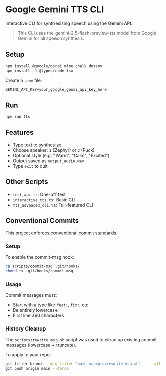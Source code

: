# Google Gemini TTS CLI

Interactive CLI for synthesizing speech using the Gemini API.

> This CLI uses the gemini-2.5-flash-preview-tts model from Google Gemini for all speech synthesis.

## Setup

```sh
npm install @google/genai mime chalk dotenv
npm install -D @types/node tsx
````

Create a `.env` file:

```env
GEMINI_API_KEY=your_google_genai_api_key_here
```

## Run

```sh
npm run tts
```

## Features

* Type text to synthesize
* Choose speaker: `1` (Zephyr) or `2` (Puck)
* Optional style (e.g. "Warm", "Calm", "Excited")
* Output saved as `output_audio.wav`
* Type `exit` to quit

## Other Scripts

* `test_api.ts`: One-off test
* `interactive_tts.ts`: Basic CLI
* `tts_advanced_cli.ts`: Full-featured CLI

## Conventional Commits

This project enforces conventional commit standards.

### Setup

To enable the commit-msg hook:

```sh
cp scripts/commit-msg .git/hooks/
chmod +x .git/hooks/commit-msg
```

### Usage

Commit messages must:
- Start with a type like `feat:`, `fix:`, etc.
- Be entirely lowercase
- First line ≤60 characters

### History Cleanup

The `scripts/rewrite_msg.sh` script was used to clean up existing commit messages (lowercase + truncate).

To apply to your repo:

```sh
git filter-branch --msg-filter 'bash scripts/rewrite_msg.sh' -- --all
git push origin main --force
```
